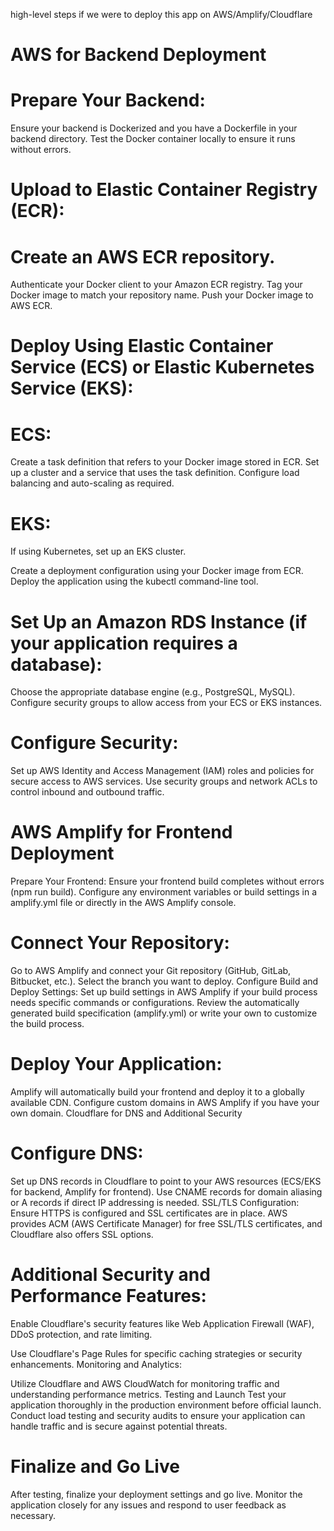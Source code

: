 high-level steps if we were to deploy this app on AWS/Amplify/Cloudflare

# AWS for Backend Deployment

# Prepare Your Backend:

Ensure your backend is Dockerized and you have a Dockerfile in your backend directory.
Test the Docker container locally to ensure it runs without errors.

# Upload to Elastic Container Registry (ECR):

# Create an AWS ECR repository.
Authenticate your Docker client to your Amazon ECR registry.
Tag your Docker image to match your repository name.
Push your Docker image to AWS ECR.


# Deploy Using Elastic Container Service (ECS) or Elastic Kubernetes Service (EKS):

# ECS:
Create a task definition that refers to your Docker image stored in ECR.
Set up a cluster and a service that uses the task definition.
Configure load balancing and auto-scaling as required.

# EKS:
If using Kubernetes, set up an EKS cluster.

Create a deployment configuration using your Docker image from ECR.
Deploy the application using the kubectl command-line tool.

# Set Up an Amazon RDS Instance (if your application requires a database):
Choose the appropriate database engine (e.g., PostgreSQL, MySQL).
Configure security groups to allow access from your ECS or EKS instances.

# Configure Security:
Set up AWS Identity and Access Management (IAM) roles and policies for secure access to AWS services.
Use security groups and network ACLs to control inbound and outbound traffic.


# AWS Amplify for Frontend Deployment
Prepare Your Frontend:
Ensure your frontend build completes without errors (npm run build).
Configure any environment variables or build settings in a amplify.yml file or directly in the AWS Amplify console.

# Connect Your Repository:
Go to AWS Amplify and connect your Git repository (GitHub, GitLab, Bitbucket, etc.).
Select the branch you want to deploy.
Configure Build and Deploy Settings:
Set up build settings in AWS Amplify if your build process needs specific commands or configurations.
Review the automatically generated build specification (amplify.yml) or write your own to customize the build process.


# Deploy Your Application:
Amplify will automatically build your frontend and deploy it to a globally available CDN.
Configure custom domains in AWS Amplify if you have your own domain.
Cloudflare for DNS and Additional Security

# Configure DNS:

Set up DNS records in Cloudflare to point to your AWS resources (ECS/EKS for backend, Amplify for frontend).
Use CNAME records for domain aliasing or A records if direct IP addressing is needed.
SSL/TLS Configuration:
Ensure HTTPS is configured and SSL certificates are in place. AWS provides ACM (AWS Certificate Manager) for free SSL/TLS certificates, and Cloudflare also offers SSL options.


# Additional Security and Performance Features:

Enable Cloudflare's security features like Web Application Firewall (WAF), DDoS protection, and rate limiting.

Use Cloudflare's Page Rules for specific caching strategies or security enhancements.
Monitoring and Analytics:

Utilize Cloudflare and AWS CloudWatch for monitoring traffic and understanding performance metrics.
Testing and Launch
Test your application thoroughly in the production environment before official launch.
Conduct load testing and security audits to ensure your application can handle traffic and is secure against potential threats.

# Finalize and Go Live
After testing, finalize your deployment settings and go live.
Monitor the application closely for any issues and respond to user feedback as necessary.
